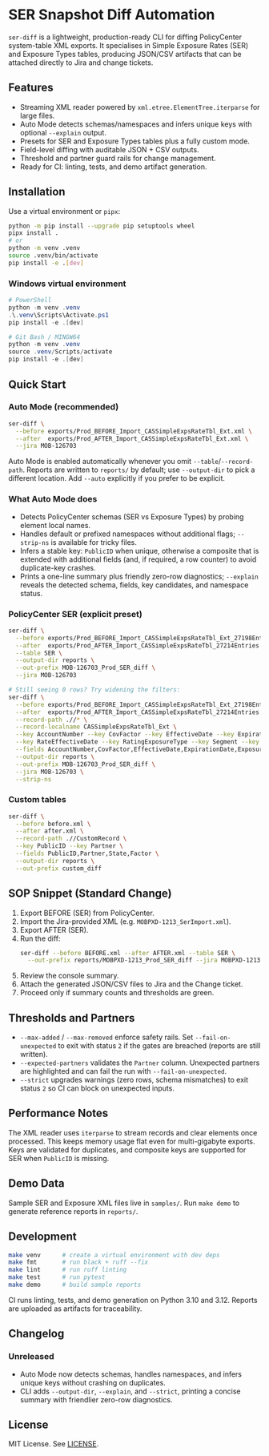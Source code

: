 # SER Snapshot Diff Automation

`ser-diff` is a lightweight, production-ready CLI for diffing PolicyCenter system-table XML exports. It specialises in Simple Exposure Rates (SER) and Exposure Types tables, producing JSON/CSV artifacts that can be attached directly to Jira and change tickets.

## Features

- Streaming XML reader powered by `xml.etree.ElementTree.iterparse` for large files.
- Auto Mode detects schemas/namespaces and infers unique keys with optional `--explain` output.
- Presets for SER and Exposure Types tables plus a fully custom mode.
- Field-level diffing with auditable JSON + CSV outputs.
- Threshold and partner guard rails for change management.
- Ready for CI: linting, tests, and demo artifact generation.

## Installation

Use a virtual environment or `pipx`:

```bash
python -m pip install --upgrade pip setuptools wheel
pipx install .
# or
python -m venv .venv
source .venv/bin/activate
pip install -e .[dev]
```

### Windows virtual environment

```powershell
# PowerShell
python -m venv .venv
.\.venv\Scripts\Activate.ps1
pip install -e .[dev]

# Git Bash / MINGW64
python -m venv .venv
source .venv/Scripts/activate
pip install -e .[dev]
```

## Quick Start

### Auto Mode (recommended)

```bash
ser-diff \
  --before exports/Prod_BEFORE_Import_CASSimpleExpsRateTbl_Ext.xml \
  --after  exports/Prod_AFTER_Import_CASSimpleExpsRateTbl_Ext.xml \
  --jira MOB-126703
```

Auto Mode is enabled automatically whenever you omit `--table`/`--record-path`. Reports are written to `reports/` by default; use `--output-dir` to pick a different location. Add `--auto` explicitly if you prefer to be explicit.

### What Auto Mode does

- Detects PolicyCenter schemas (SER vs Exposure Types) by probing element local names.
- Handles default or prefixed namespaces without additional flags; `--strip-ns` is available for tricky files.
- Infers a stable key: `PublicID` when unique, otherwise a composite that is extended with additional fields (and, if required, a row counter) to avoid duplicate-key crashes.
- Prints a one-line summary plus friendly zero-row diagnostics; `--explain` reveals the detected schema, fields, key candidates, and namespace status.

### PolicyCenter SER (explicit preset)

```bash
ser-diff \
  --before exports/Prod_BEFORE_Import_CASSimpleExpsRateTbl_Ext_27198Entries.xml \
  --after  exports/Prod_AFTER_Import_CASSimpleExpsRateTbl_27214Entries.xml \
  --table SER \
  --output-dir reports \
  --out-prefix MOB-126703_Prod_SER_diff \
  --jira MOB-126703

# Still seeing 0 rows? Try widening the filters:
ser-diff \
  --before exports/Prod_BEFORE_Import_CASSimpleExpsRateTbl_Ext_27198Entries.xml \
  --after  exports/Prod_AFTER_Import_CASSimpleExpsRateTbl_27214Entries.xml \
  --record-path .//* \
  --record-localname CASSimpleExpsRateTbl_Ext \
  --key AccountNumber --key CovFactor --key EffectiveDate --key ExpirationDate \
  --key RateEffectiveDate --key RatingExposureType --key Segment --key State \
  --fields AccountNumber,CovFactor,EffectiveDate,ExpirationDate,ExposureType,RateEffectiveDate,RatingExposureType,Segment,State,Value \
  --output-dir reports \
  --out-prefix MOB-126703_Prod_SER_diff \
  --jira MOB-126703 \
  --strip-ns
```

### Custom tables

```bash
ser-diff \
  --before before.xml \
  --after after.xml \
  --record-path .//CustomRecord \
  --key PublicID --key Partner \
  --fields PublicID,Partner,State,Factor \
  --output-dir reports \
  --out-prefix custom_diff
```

## SOP Snippet (Standard Change)

1. Export BEFORE (SER) from PolicyCenter.
2. Import the Jira-provided XML (e.g. `MOBPXD-1213_SerImport.xml`).
3. Export AFTER (SER).
4. Run the diff:
   ```bash
   ser-diff --before BEFORE.xml --after AFTER.xml --table SER \
     --out-prefix reports/MOBPXD-1213_Prod_SER_diff --jira MOBPXD-1213
   ```
5. Review the console summary.
6. Attach the generated JSON/CSV files to Jira and the Change ticket.
7. Proceed only if summary counts and thresholds are green.

## Thresholds and Partners

- `--max-added` / `--max-removed` enforce safety rails. Set `--fail-on-unexpected` to exit with status `2` if the gates are breached (reports are still written).
- `--expected-partners` validates the `Partner` column. Unexpected partners are highlighted and can fail the run with `--fail-on-unexpected`.
- `--strict` upgrades warnings (zero rows, schema mismatches) to exit status `2` so CI can block on unexpected inputs.

## Performance Notes

The XML reader uses `iterparse` to stream records and clear elements once processed. This keeps memory usage flat even for multi-gigabyte exports. Keys are validated for duplicates, and composite keys are supported for SER when `PublicID` is missing.

## Demo Data

Sample SER and Exposure XML files live in `samples/`. Run `make demo` to generate reference reports in `reports/`.

## Development

```bash
make venv      # create a virtual environment with dev deps
make fmt       # run black + ruff --fix
make lint      # run ruff linting
make test      # run pytest
make demo      # build sample reports
```

CI runs linting, tests, and demo generation on Python 3.10 and 3.12. Reports are uploaded as artifacts for traceability.

## Changelog

### Unreleased

- Auto Mode now detects schemas, handles namespaces, and infers unique keys without crashing on duplicates.
- CLI adds `--output-dir`, `--explain`, and `--strict`, printing a concise summary with friendlier zero-row diagnostics.

## License

MIT License. See [LICENSE](LICENSE).
